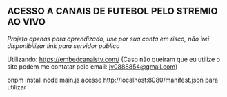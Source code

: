 ## ACESSO A CANAIS DE FUTEBOL PELO STREMIO AO VIVO

*Projeto apenas para aprendizado, use por sua conta em risco, não irei disponibilizar link para servidor publico*

Utilizando: https://embedcanaistv.com/ (Caso não queiram que eu utilize o site podem me contatar pelo email: jv0888854@gmail.com)


pnpm install
node main.js
acesse http://localhost:8080/manifest.json para utilizar
